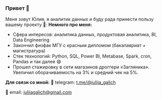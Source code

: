 ### Привет 👋

Меня зовут Юлия, я аналитик данных и буду рада принести пользу вашему проекту 🙂:
**Немного про меня:**

- Сфера интересов: аналитика данных, продуктовая аналитика, BI, Data Engineering
- Закончил физфак МГУ с красным дипломом (бакалавриат + магистратура)
- Стек технологий: Python, SQL, Power BI, Metabase, Spark, cron, Pandas и так далее 😄
- Прошел стажировку в сети магазинов дроггери «Загляника». Увеличил оборачиваемость на 3% и средний чек на 5%.




**Для связи со мной:**
💬 telegram: [t.me/@iuliia_galich](https://t.me/+79643908939)

💬 email: iuliiagalich@gmail.com
